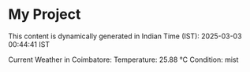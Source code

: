 # My Project

This content is dynamically generated in Indian Time (IST): 2025-03-03 00:44:41 IST


Current Weather in Coimbatore:
Temperature: 25.88 °C
Condition: mist
